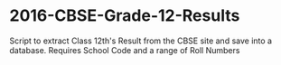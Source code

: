 # 2016-CBSE-Grade-12-Results
Script to extract Class 12th's Result from the CBSE site and save into a database. Requires School Code and a range of Roll Numbers
